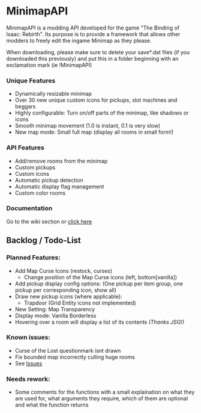# MinimapAPI
MinimapAPI is a modding API developed for the game "The Binding of Isaac: Rebirth". Its purpose is to provide a framework that allows other modders to freely edit the ingame Minimap as they please.

When downloading, please make sure to delete your save*.dat files (if you downloaded this previously) and put this in a folder beginning with an exclamation mark (ie !MinimapAPI)

### Unique Features
* Dynamically resizable minimap
* Over 30 new unique custom icons for pickups, slot machines and beggars
* Highly configurable: Turn on/off parts of the minimap, like shadows or icons
* Smooth minimap movement (1.0 is instant, 0.1 is very slow)
* New map mode: Small full map (display all rooms in small form!)

### API Features
* Add/remove rooms from the minimap
* Custom pickups
* Custom icons
* Automatic pickup detection
* Automatic display flag management
* Custom color rooms

### Documentation
Go to the wiki section or [click here](https://github.com/TazTxUK/MinimapAPI/wiki)

## Backlog / Todo-List
### Planned Features:
* Add Map Curse Icons (restock, curses)
  * Change position of the Map Curse icons (left, bottom[vanilla])
* Add pickup display config options: (One pickup per item group, one pickup per corresponding icon, show all)
* Draw new pickup icons (where applicable):
  * Trapdoor (Grid Entity icons not implemented)
* New Setting: Map Transparency
* Display mode: Vanilla Borderless
* Hovering over a room will display a list of its contents *(Thanks JSG!)*


### Known issues:
* Curse of the Lost questionmark isnt drawn
* Fix bounded map incorrectly culling huge rooms
* See [Issues](https://github.com/TazTxUK/MinimapAPI/issues)

### Needs rework:
* Some comments for the functions with a small explaination on what they are used for, what arguments they require, which of them are optional and what the function returns
